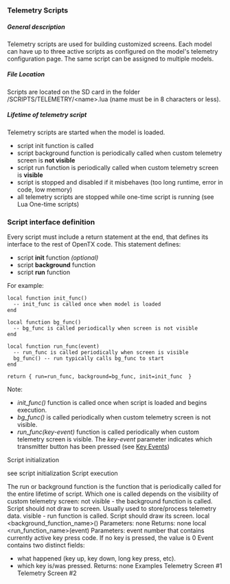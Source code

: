 ### Telemetry Scripts

##### General description

Telemetry scripts are used for building customized screens. Each model can have up to three active scripts as configured on the model's telemetry configuration page. The same script can be assigned to multiple models.

##### File Location

Scripts are located on the SD card in the folder /SCRIPTS/TELEMETRY/&lt;name&gt;.lua (name must be in 8 characters or less).

##### Lifetime of telemetry script

Telemetry scripts are started when the model is loaded.

* script init function is called
* script background function is periodically called when custom telemetry screen is **not visible**
* script run function is periodically called when custom telemetry screen is **visible**
* script is stopped and disabled if it misbehaves (too long runtime, error in code, low memory)
* all telemetry scripts are stopped while one-time script is running (see Lua One-time scripts)

### Script interface definition

Every script must include a return statement at the end, that defines its interface to the rest of OpenTX code. This statement defines:
* script **init** function *(optional)*
* script **background** function
* script **run** function

For example:

```
local function init_func()
  -- init_func is called once when model is loaded
end

local function bg_func()
  -- bg_func is called periodically when screen is not visible
end

local function run_func(event)
  -- run_func is called periodically when screen is visible
  bg_func() -- run typically calls bg_func to start
end

return { run=run_func, background=bg_func, init=init_func  }
```

Note:

* *init_func()* function is called once when script is loaded and begins execution.
* *bg_func()* is called periodically when custom telemetry screen is not visible.
* *run_func(key-event)* function is called periodically when custom telemetry screen is visible. The *key-event* parameter indicates which transmitter button has been pressed (see [Key Events](key_events.md))

Script initialization

see script initialization
Script execution

The run or background function is the function that is periodically called for the entire lifetime of script. Which one is called depends on the visibility of custom telemetry screen:
not visible - the background function is called. Script should not draw to screen. Usually used to store/process telemetry data.
visible - run function is called. Script should draw its screen.
local <background_function_name>()
Parameters:
none
Returns:
none
local <run_function_name>(event)
Parameters:
event
number that contains currently active key press code. If no key is pressed, the value is 0
Event contains two distinct fields:
  * what happened (key up, key down, long key press, etc).
  * which key is/was pressed.
Returns:
none
Examples
Telemetry Screen #1
Telemetry Screen #2
